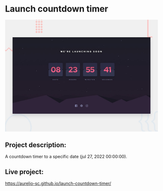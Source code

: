 # Launch countdown timer

![Design preview for the Launch countdown timer coding challenge](./design/desktop-preview.jpg)

## Project description:

A countdown timer to a specific date (jul 27, 2022 00:00:00).

## Live project:

https://aurelio-sc.github.io/launch-countdown-timer/